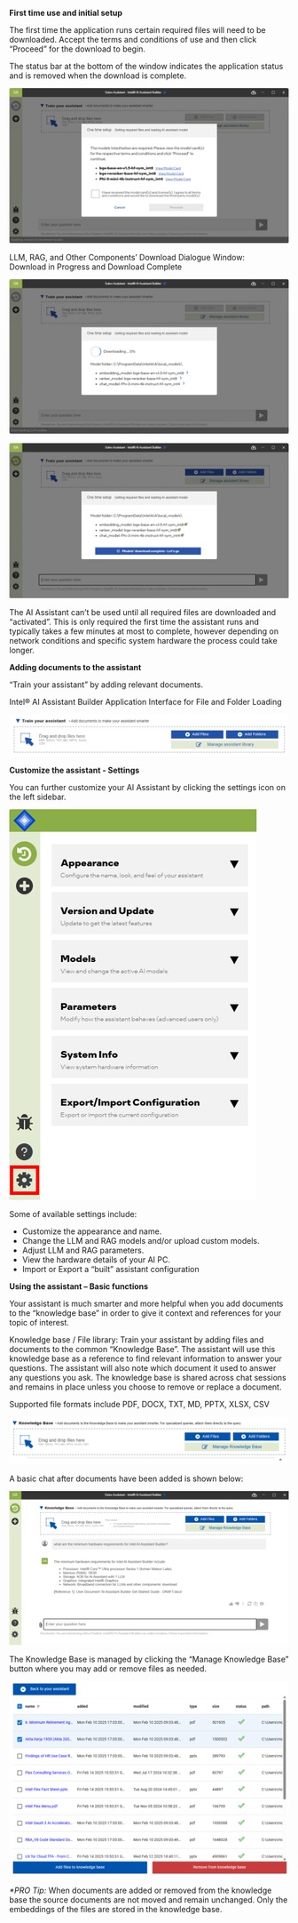 **First time use and initial setup**

The first time the application runs certain required files will need to be downloaded. Accept the terms and conditions of use and then click “Proceed” for the download to begin.

The status bar at the bottom of the window indicates the application status and is removed when the download is complete.

![A screenshot of a computer Description automatically generated](media/596a08fd2d25c663654baed1113da405.png)

LLM, RAG, and Other Components’ Download Dialogue Window:  
Download in Progress and Download Complete

![A screenshot of a computer Description automatically generated](media/9bf109917571555fefb578d4fd005e27.png)

![A screenshot of a computer Description automatically generated](media/40986ed2aad5910769328c62d5497d7e.png)

The AI Assistant can’t be used until all required files are downloaded and “activated”. This is only required the first time the assistant runs and typically takes a few minutes at most to complete, however depending on network conditions and specific system hardware the process could take longer.

**Adding documents to the assistant**

“Train your assistant” by adding relevant documents.

Intel® AI Assistant Builder Application Interface for File and Folder Loading

![A white background with black text Description automatically generated](media/e02aa4c73fade1e31f7c426b7cdcd194.png)

**Customize the assistant - Settings**

You can further customize your AI Assistant by clicking the settings icon on the left sidebar.

![A screenshot of a phone AI-generated content may be incorrect.](media/b7ee6629bd1d637ab0c16dfcf186b306.png)

Some of available settings include:

-   Customize the appearance and name.
-   Change the LLM and RAG models and/or upload custom models.
-   Adjust LLM and RAG parameters.
-   View the hardware details of your AI PC.
-   Import or Export a “built” assistant configuration

**Using the assistant – Basic functions**

Your assistant is much smarter and more helpful when you add documents to the “knowledge base” in order to give it context and references for your topic of interest.

Knowledge base / File library: Train your assistant by adding files and documents to the common “Knowledge Base”. The assistant will use this knowledge base as a reference to find relevant information to answer your questions. The assistant will also note which document it used to answer any questions you ask. The knowledge base is shared across chat sessions and remains in place unless you choose to remove or replace a document.

Supported file formats include PDF, DOCX, TXT, MD, PPTX, XLSX, CSV

![A white rectangular object with black lines AI-generated content may be incorrect.](media/f48b205f630b9807f1b2c65f3a908698.png)

A basic chat after documents have been added is shown below:

![A screenshot of a computer AI-generated content may be incorrect.](media/12203a5085925a8714a0b28efa36423e.png)

The Knowledge Base is managed by clicking the “Manage Knowledge Base” button where you may add or remove files as needed.

![A screenshot of a computer AI-generated content may be incorrect.](media/56896a80bc165e94ad83392a67239ec9.png)

*\*PRO Tip:* When documents are added or removed from the knowledge base the source documents are not moved and remain unchanged. Only the embeddings of the files are stored in the knowledge base.
